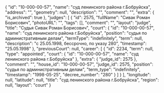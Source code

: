 {
    "id": "10-000-00-57",
    "name": "суд ленинского района г.Бобруйска",
    "address": "",
    "geometry": null,
    "description": "",
    "comment": "",
    "extra": {
        "is_archived": true
    },
    "judges": [
        {
            "id": 2575,
            "fullName": "Сивак Роман Борисович",
            "photoURL": "",
            "tags": [],
            "comment": "",
            "layout": "judge",
            "title": "Судья Сивак Роман Борисович",
            "court": {
                "id": "10-000-00-57",
                "name": "суд ленинского района г.Бобруйска",
                "position": "судья по административным делам",
                "termType": "indefinitely",
                "term": null,
                "description": "c 25.05.1998, бессрочно, по указу 280",
                "timestamp": "25.05.1998"
            },
            "previousCourt": null,
            "career": [
                {
                    "id": 2234,
                    "term": null,
                    "type": "appointed",
                    "court": {
                        "id": "10-000-00-57",
                        "name": "суд ленинского района г.Бобруйска"
                    },
                    "extra": {
                        "judge_id": 2575
                    },
                    "comment": "",
                    "house_id": "10-000-00-57",
                    "judge_id": 2575,
                    "position": "судья по административным делам",
                    "term_type": "indefinitely",
                    "timestamp": "1998-05-25",
                    "decree_number": "280"
                }
            ]
        }
    ],
    "longitude": null,
    "latitude": null,
    "title": "суд ленинского района г.Бобруйска",
    "region": null,
    "layout": "court"
}